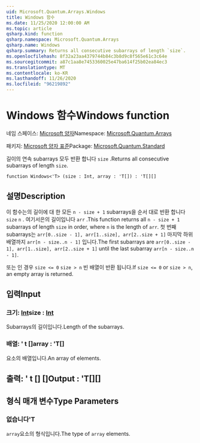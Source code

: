 ```yaml
---
uid: Microsoft.Quantum.Arrays.Windows
title: Windows 함수
ms.date: 11/25/2020 12:00:00 AM
ms.topic: article
qsharp.kind: function
qsharp.namespace: Microsoft.Quantum.Arrays
qsharp.name: Windows
qsharp.summary: Returns all consecutive subarrays of length `size`.
ms.openlocfilehash: 8f32a23aa4379744b84c3b8d9c8f565e61c3c64e
ms.sourcegitcommit: a87c1aa8e7453360025e47ba614f25b02ea84ec3
ms.translationtype: MT
ms.contentlocale: ko-KR
ms.lasthandoff: 11/26/2020
ms.locfileid: "96219892"
---
```

# <a name="windows-function"></a><span data-ttu-id="a415a-102">Windows 함수</span><span class="sxs-lookup"><span data-stu-id="a415a-102">Windows function</span></span>

<span data-ttu-id="a415a-103">네임 스페이스: [Microsoft 양자](xref:Microsoft.Quantum.Arrays)</span><span class="sxs-lookup"><span data-stu-id="a415a-103">Namespace: [Microsoft.Quantum.Arrays](xref:Microsoft.Quantum.Arrays)</span></span>

<span data-ttu-id="a415a-104">패키지: [Microsoft 양자 표준](https://nuget.org/packages/Microsoft.Quantum.Standard)</span><span class="sxs-lookup"><span data-stu-id="a415a-104">Package: [Microsoft.Quantum.Standard](https://nuget.org/packages/Microsoft.Quantum.Standard)</span></span>


<span data-ttu-id="a415a-105">길이의 연속 subarrays 모두 반환 합니다 `size` .</span><span class="sxs-lookup"><span data-stu-id="a415a-105">Returns all consecutive subarrays of length `size`.</span></span>

```qsharp
function Windows<'T> (size : Int, array : 'T[]) : 'T[][]
```


## <a name="description"></a><span data-ttu-id="a415a-106">설명</span><span class="sxs-lookup"><span data-stu-id="a415a-106">Description</span></span>

<span data-ttu-id="a415a-107">이 함수는의 길이에 대 한 모든 `n - size + 1` subarrays을 순서 대로 반환 합니다 `size` `n` . 여기서은의 길이입니다 `arr` .</span><span class="sxs-lookup"><span data-stu-id="a415a-107">This function returns all `n - size + 1` subarrays of length `size` in order, where `n` is the length of `arr`.</span></span>
<span data-ttu-id="a415a-108">첫 번째 subarrays는 `arr[0..size - 1], arr[1..size], arr[2..size + 1]` 마지막 하위 배열까지 `arr[n - size..n - 1]` 입니다.</span><span class="sxs-lookup"><span data-stu-id="a415a-108">The first subarrays are `arr[0..size - 1], arr[1..size], arr[2..size + 1]` until the last subarray `arr[n - size..n - 1]`.</span></span>

<span data-ttu-id="a415a-109">또는 인 경우 `size <= 0` `size > n` 빈 배열이 반환 됩니다.</span><span class="sxs-lookup"><span data-stu-id="a415a-109">If `size <= 0` or `size > n`, an empty array is returned.</span></span>

## <a name="input"></a><span data-ttu-id="a415a-110">입력</span><span class="sxs-lookup"><span data-stu-id="a415a-110">Input</span></span>

### <a name="size--int"></a><span data-ttu-id="a415a-111">크기: [Int](xref:microsoft.quantum.lang-ref.int)</span><span class="sxs-lookup"><span data-stu-id="a415a-111">size : [Int](xref:microsoft.quantum.lang-ref.int)</span></span>

<span data-ttu-id="a415a-112">Subarrays의 길이입니다.</span><span class="sxs-lookup"><span data-stu-id="a415a-112">Length of the subarrays.</span></span>


### <a name="array--t"></a><span data-ttu-id="a415a-113">배열: ' t []</span><span class="sxs-lookup"><span data-stu-id="a415a-113">array : 'T[]</span></span>

<span data-ttu-id="a415a-114">요소의 배열입니다.</span><span class="sxs-lookup"><span data-stu-id="a415a-114">An array of elements.</span></span>



## <a name="output--t"></a><span data-ttu-id="a415a-115">출력: ' t [] []</span><span class="sxs-lookup"><span data-stu-id="a415a-115">Output : 'T[][]</span></span>



## <a name="type-parameters"></a><span data-ttu-id="a415a-116">형식 매개 변수</span><span class="sxs-lookup"><span data-stu-id="a415a-116">Type Parameters</span></span>

### <a name="t"></a><span data-ttu-id="a415a-117">없습니다</span><span class="sxs-lookup"><span data-stu-id="a415a-117">'T</span></span>

<span data-ttu-id="a415a-118">`array`요소의 형식입니다.</span><span class="sxs-lookup"><span data-stu-id="a415a-118">The type of `array` elements.</span></span>